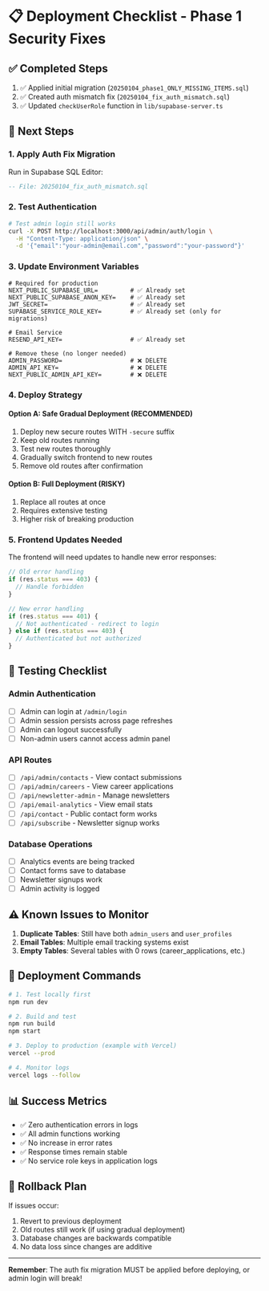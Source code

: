 # 📋 Deployment Checklist - Phase 1 Security Fixes

## ✅ Completed Steps

1. ✅ Applied initial migration (`20250104_phase1_ONLY_MISSING_ITEMS.sql`)
2. ✅ Created auth mismatch fix (`20250104_fix_auth_mismatch.sql`)
3. ✅ Updated `checkUserRole` function in `lib/supabase-server.ts`

## 🔄 Next Steps

### 1. Apply Auth Fix Migration
Run in Supabase SQL Editor:
```sql
-- File: 20250104_fix_auth_mismatch.sql
```

### 2. Test Authentication
```bash
# Test admin login still works
curl -X POST http://localhost:3000/api/admin/auth/login \
  -H "Content-Type: application/json" \
  -d '{"email":"your-admin@email.com","password":"your-password"}'
```

### 3. Update Environment Variables
```env
# Required for production
NEXT_PUBLIC_SUPABASE_URL=         # ✅ Already set
NEXT_PUBLIC_SUPABASE_ANON_KEY=    # ✅ Already set  
JWT_SECRET=                       # ✅ Already set
SUPABASE_SERVICE_ROLE_KEY=        # ✅ Already set (only for migrations)

# Email Service
RESEND_API_KEY=                   # ✅ Already set

# Remove these (no longer needed)
ADMIN_PASSWORD=                   # ❌ DELETE
ADMIN_API_KEY=                    # ❌ DELETE
NEXT_PUBLIC_ADMIN_API_KEY=        # ❌ DELETE
```

### 4. Deploy Strategy

#### Option A: Safe Gradual Deployment (RECOMMENDED)
1. Deploy new secure routes WITH `-secure` suffix
2. Keep old routes running
3. Test new routes thoroughly
4. Gradually switch frontend to new routes
5. Remove old routes after confirmation

#### Option B: Full Deployment (RISKY)
1. Replace all routes at once
2. Requires extensive testing
3. Higher risk of breaking production

### 5. Frontend Updates Needed

The frontend will need updates to handle new error responses:

```typescript
// Old error handling
if (res.status === 403) {
  // Handle forbidden
}

// New error handling  
if (res.status === 401) {
  // Not authenticated - redirect to login
} else if (res.status === 403) {
  // Authenticated but not authorized
}
```

## 🧪 Testing Checklist

### Admin Authentication
- [ ] Admin can login at `/admin/login`
- [ ] Admin session persists across page refreshes
- [ ] Admin can logout successfully
- [ ] Non-admin users cannot access admin panel

### API Routes
- [ ] `/api/admin/contacts` - View contact submissions
- [ ] `/api/admin/careers` - View career applications
- [ ] `/api/newsletter-admin` - Manage newsletters
- [ ] `/api/email-analytics` - View email stats
- [ ] `/api/contact` - Public contact form works
- [ ] `/api/subscribe` - Newsletter signup works

### Database Operations
- [ ] Analytics events are being tracked
- [ ] Contact forms save to database
- [ ] Newsletter signups work
- [ ] Admin activity is logged

## ⚠️ Known Issues to Monitor

1. **Duplicate Tables**: Still have both `admin_users` and `user_profiles`
2. **Email Tables**: Multiple email tracking systems exist
3. **Empty Tables**: Several tables with 0 rows (career_applications, etc.)

## 🚀 Deployment Commands

```bash
# 1. Test locally first
npm run dev

# 2. Build and test
npm run build
npm start

# 3. Deploy to production (example with Vercel)
vercel --prod

# 4. Monitor logs
vercel logs --follow
```

## 📊 Success Metrics

- ✅ Zero authentication errors in logs
- ✅ All admin functions working
- ✅ No increase in error rates
- ✅ Response times remain stable
- ✅ No service role keys in application logs

## 🔄 Rollback Plan

If issues occur:
1. Revert to previous deployment
2. Old routes still work (if using gradual deployment)
3. Database changes are backwards compatible
4. No data loss since changes are additive

---

**Remember**: The auth fix migration MUST be applied before deploying, or admin login will break!